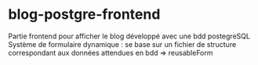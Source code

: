 # blog-postgre-frontend
Partie frontend pour afficher le blog développé avec une bdd postegreSQL
Système de formulaire dynamique : se base sur un fichier de structure correspondant aux données attendues en bdd => reusableForm
